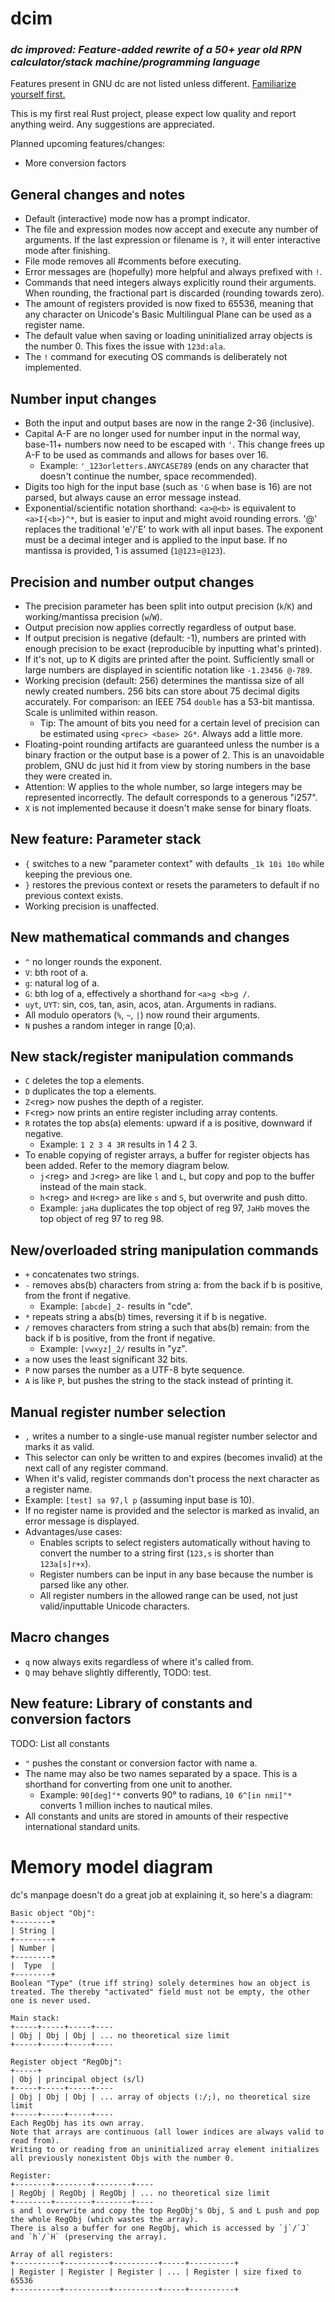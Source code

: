 # dcim
### *dc improved: Feature-added rewrite of a 50+ year old RPN calculator/stack machine/programming language*

Features present in GNU dc are not listed unless different. [Familiarize yourself first.](https://linux.die.net/man/1/dc)

This is my first real Rust project, please expect low quality and report anything weird. Any suggestions are appreciated.

Planned upcoming features/changes:
- More conversion factors
## General changes and notes
- Default (interactive) mode now has a prompt indicator.
- The file and expression modes now accept and execute any number of arguments. If the last expression or filename is `?`, it will enter interactive mode after finishing.
- File mode removes all #comments before executing.
- Error messages are (hopefully) more helpful and always prefixed with `!`.
- Commands that need integers always explicitly round their arguments. When rounding, the fractional part is discarded (rounding towards zero).
- The amount of registers provided is now fixed to 65536, meaning that any character on Unicode's Basic Multilingual Plane can be used as a register name.
- The default value when saving or loading uninitialized array objects is the number 0. This fixes the issue with `123d:ala`.
- The `!` command for executing OS commands is deliberately not implemented.
## Number input changes
- Both the input and output bases are now in the range 2-36 (inclusive).
- Capital A-F are no longer used for number input in the normal way, base-11+ numbers now need to be escaped with `'`. This change frees up A-F to be used as commands and allows for bases over 16.
  - Example: `'_123orletters.ANYCASE789` (ends on any character that doesn't continue the number, space recommended).
- Digits too high for the input base (such as `'G` when base is 16) are not parsed, but always cause an error message instead.
- Exponential/scientific notation shorthand: `<a>@<b>` is equivalent to `<a>I{<b>}^*`, but is easier to input and might avoid rounding errors. '@' replaces the traditional 'e'/'E' to work with all input bases. The exponent must be a decimal integer and is applied to the input base. If no mantissa is provided, 1 is assumed (`1@123`=`@123`).
## Precision and number output changes
- The precision parameter has been split into output precision (`k`/`K`) and working/mantissa precision (`w`/`W`).
- Output precision now applies correctly regardless of output base.
- If output precision is negative (default: -1), numbers are printed with enough precision to be exact (reproducible by inputting what's printed).
- If it's not, up to K digits are printed after the point. Sufficiently small or large numbers are displayed in scientific notation like `-1.23456 @-789`.
- Working precision (default: 256) determines the mantissa size of all newly created numbers. 256 bits can store about 75 decimal digits accurately. For comparison: an IEEE 754 `double` has a 53-bit mantissa. Scale is unlimited within reason.
  - Tip: The amount of bits you need for a certain level of precision can be estimated using `<prec> <base> 2G*`. Always add a little more.
- Floating-point rounding artifacts are guaranteed unless the number is a binary fraction or the output base is a power of 2. This is an unavoidable problem, GNU dc just hid it from view by storing numbers in the base they were created in.
- Attention: W applies to the whole number, so large integers may be represented incorrectly. The default corresponds to a generous "i257".
- `X` is not implemented because it doesn't make sense for binary floats.
## New feature: Parameter stack
- `{` switches to a new "parameter context" with defaults `_1k 10i 10o` while keeping the previous one.
- `}` restores the previous context or resets the parameters to default if no previous context exists.
- Working precision is unaffected.
## New mathematical commands and changes
- `^` no longer rounds the exponent.
- `V`: bth root of a.
- `g`: natural log of a.
- `G`: bth log of a, effectively a shorthand for `<a>g <b>g /`.
- `uyt`, `UYT`: sin, cos, tan, asin, acos, atan. Arguments in radians.
- All modulo operators (`%`, `~`, `|`) now round their arguments.
- `N` pushes a random integer in range \[0;a).
## New stack/register manipulation commands
- `C` deletes the top a elements.
- `D` duplicates the top a elements.
- `Z`\<reg\> now pushes the depth of a register.
- `F`\<reg\> now prints an entire register including array contents.
- `R` rotates the top abs(a) elements: upward if a is positive, downward if negative.
  - Example: `1 2 3 4 3R` results in 1 4 2 3.
- To enable copying of register arrays, a buffer for register objects has been added. Refer to the memory diagram below.
  - `j`\<reg\> and `J`\<reg\> are like `l` and `L`, but copy and pop to the buffer instead of the main stack.
  - `h`\<reg\> and `H`\<reg\> are like `s` and `S`, but overwrite and push ditto.
  - Example: `jaHa` duplicates the top object of reg 97, `JaHb` moves the top object of reg 97 to reg 98.
## New/overloaded string manipulation commands
- `+` concatenates two strings.
- `-` removes abs(b) characters from string a: from the back if b is positive, from the front if negative.
  - Example: `[abcde]_2-` results in "cde".
- `*` repeats string a abs(b) times, reversing it if b is negative.
- `/` removes characters from string a such that abs(b) remain: from the back if b is positive, from the front if negative.
  - Example: `[vwxyz]_2/` results in "yz".
- `a` now uses the least significant 32 bits.
- `P` now parses the number as a UTF-8 byte sequence.
- `A` is like `P`, but pushes the string to the stack instead of printing it.
## Manual register number selection
- `,` writes a number to a single-use manual register number selector and marks it as valid.
- This selector can only be written to and expires (becomes invalid) at the next call of any register command.
- When it's valid, register commands don't process the next character as a register name.
- Example: `[test] sa 97,l p` (assuming input base is 10).
- If no register name is provided and the selector is marked as invalid, an error message is displayed.
- Advantages/use cases:
  - Enables scripts to select registers automatically without having to convert the number to a string first (`123,s` is shorter than `123a[s]r+x`).
  - Register numbers can be input in any base because the number is parsed like any other.
  - All register numbers in the allowed range can be used, not just valid/inputtable Unicode characters.
## Macro changes
- `q` now always exits regardless of where it's called from.
- `Q` may behave slightly differently, TODO: test.
## New feature: Library of constants and conversion factors
TODO: List all constants
- `"` pushes the constant or conversion factor with name a.
- The name may also be two names separated by a space. This is a shorthand for converting from one unit to another.
  - Example: `90[deg]"*` converts 90° to radians, `10 6^[in nmi]"*` converts 1 million inches to nautical miles.
- All constants and units are stored in amounts of their respective international standard units.
# Memory model diagram
dc's manpage doesn't do a great job at explaining it, so here's a diagram:
```
Basic object "Obj":
+--------+
| String |
+--------+
| Number |
+--------+
|  Type  |
+--------+
Boolean "Type" (true iff string) solely determines how an object is treated. The thereby "activated" field must not be empty, the other one is never used.

Main stack:
+-----+-----+-----+----
| Obj | Obj | Obj | ... no theoretical size limit
+-----+-----+-----+----

Register object "RegObj":
+-----+
| Obj | principal object (s/l)
+-----+-----+-----+----
| Obj | Obj | Obj | ... array of objects (:/;), no theoretical size limit
+-----+-----+-----+----
Each RegObj has its own array.
Note that arrays are continuous (all lower indices are always valid to read from).
Writing to or reading from an uninitialized array element initializes all previously nonexistent Objs with the number 0.

Register:
+--------+--------+--------+----
| RegObj | RegObj | RegObj | ... no theoretical size limit
+--------+--------+--------+----
s and l overwrite and copy the top RegObj's Obj, S and L push and pop the whole RegObj (which wastes the array).
There is also a buffer for one RegObj, which is accessed by `j`/`J` and `h`/`H` (preserving the array).

Array of all registers:
+----------+----------+----------+-----+----------+
| Register | Register | Register | ... | Register | size fixed to 65536
+----------+----------+----------+-----+----------+
```
